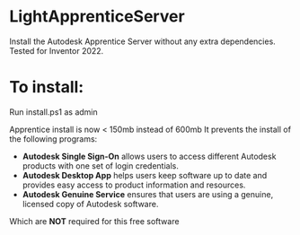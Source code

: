 # LightApprenticeServer
Install the Autodesk Apprentice Server without any extra dependencies. Tested for Inventor 2022.

# To install:
Run install.ps1 as admin

Apprentice install is now < 150mb instead of 600mb
It prevents the install of the following programs:
- **Autodesk Single Sign-On** allows users to access different Autodesk products with one set of login credentials.
- **Autodesk Desktop App** helps users keep software up to date and provides easy access to product information and resources.
- **Autodesk Genuine Service** ensures that users are using a genuine, licensed copy of Autodesk software.

Which are **NOT** required for this free software
